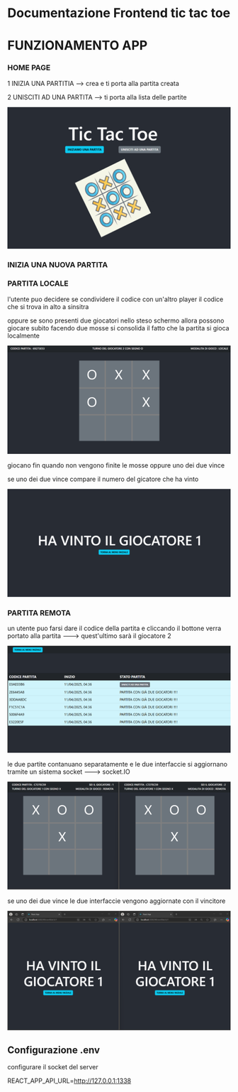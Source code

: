 # Documentazione Frontend tic tac toe 

# FUNZIONAMENTO APP

### HOME PAGE

1 INIZIA UNA PARTITIA -->  crea e ti porta alla partita creata

2 UNISCITI AD UNA PARTITA --> ti porta alla lista delle partite

![Descrizione immagine](./assets/image1.png)

### INIZIA UNA NUOVA PARTITA

### PARTITA LOCALE

l'utente puo decidere se condividere il codice con un'altro player il codice che si trova in alto a sinsitra

oppure se sono presenti due giocatori nello steso schermo allora possono giocare subito facendo due mosse si consolida il fatto che la partita si gioca localmente

![Descrizione immagine](./assets/image2.png)

giocano fin quando non vengono finite le mosse oppure uno dei due vince 

se uno dei due vince compare il numero del gicatore che ha vinto

![Descrizione immagine](./assets/image4.png)


### PARTITA REMOTA

un utente puo farsi dare il codice della partita e cliccando il bottone verra portato alla partita ---> quest'ultimo sarà il giocatore 2

![Descrizione immagine](./assets/image3.png)

le due partite contanuano separatamente e le due interfaccie si aggiornano tramite un sistema socket ---> socket.IO

![Descrizione immagine](./assets/image5.png)

se uno dei due vince le due interfaccie vengono aggiornate con il vincitore

![Descrizione immagine](./assets/image6.png)

## Configurazione .env

configurare il socket del server

REACT_APP_API_URL=http://127.0.0.1:1338